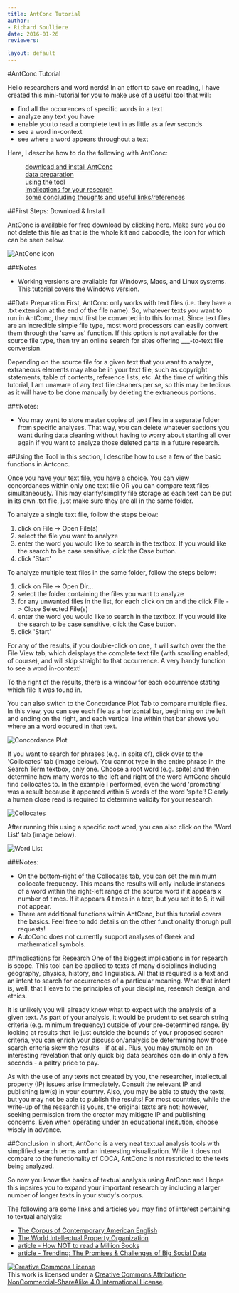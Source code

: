 ```yaml
---
title: AntConc Tutorial
author:
- Richard Soulliere
date: 2016-01-26
reviewers:

layout: default
---
```



#AntConc Tutorial

Hello researchers and word nerds!  In an effort to save on reading, I have created this mini-tutorial for you to make use of a useful tool that will:
* find all the occurences of specific words in a text
* analyze any text you have
* enable you to read a complete text in as little as a few seconds
* see a word in-context
* see where a word appears throughout a text

Here, I describe how to do the following with AntConc:

<p><dl><dd><a href="#install">download and install AntConc</a></dd>
<dd><a href="#data">data preparation</a></dd>
<dd><a href="#use">using the tool</a></dd>
<dd><a href="#imp">implications for your research</a></dd>
<dd><a href="#conclude">some concluding thoughts and useful links/references</a></dd></dl></p> 


<a name="install"></a>
##First Steps: Download & Install

AntConc is available for free download [by clicking here](http://www.laurenceanthony.net/software.html). Make sure you do not delete this file as that is the whole kit and caboodle, the icon for which can be seen below.

<p><img src="\images\antconc.JPG" alt="AntConc icon"></p>

###Notes
+ Working versions are available for Windows, Macs, and Linux systems. This tutorial covers the Windows version.


<a name="data"></a>
##Data Preparation
First, AntConc only works with text files \(i.e. they have a .txt extension at the end of the file name\). So, whatever texts you want to run in AntConc, they must first be converted into this format. Since text files are an incredible simple file type, most word processors can easily convert them through the 'save as' function. If this option is not available for the source file type, then try an online search for sites offering ___-to-text file conversion.

Depending on the source file for a given text that you want to analyze, extraneous elements may also be in your text file, such as copyright statements, table of contents, reference lists, etc. At the time of writing this tutorial, I am unaware of any text file cleaners per se, so this may be tedious as it will have to be done manually by deleting the extraneous portions.


###Notes:
+ You may want to store master copies of text files in a separate folder from specific analyses. That way, you can delete whatever sections you want during data cleaning without having to worry about starting all over again if you want to analyze those deleted parts in a future research.


<a name="use"></a>
##Using the Tool
In this section, I describe how to use a few of the basic functions in Antconc.

Once you have your text file, you have a choice. You can view concordances within only one text file OR you can compare text files simultaneously. This may clarify/simplify file storage as each text can be put in its own .txt file, just make sure they are all in the same folder.

To analyze a single text file, follow the steps below:

1. click on File -> Open File\(s\)
2. select the file you want to analyze
3. enter the word you would like to search in the textbox. If you would like the search to be case sensitive, click the Case button.
4. click 'Start'

To analyze multiple text files in the same folder, follow the steps below:

1. click on File -> Open Dir...
2. select the folder containing the files you want to analyze
3. for any unwanted files in the list, for each click on on and the click File -> Close Selected File\(s\)
4. enter the word you would like to search in the textbox. If you would like the search to be case sensitive, click the Case button.
5. click 'Start'

For any of the results, if you double-click on one, it will switch over the the File View tab, which deisplays the complete text file \(with scrolling enabled, of course\), and will skip straight to that occurrence. A very handy function to see a word in-context!

To the right of the results, there is a window for each occurrence stating which file it was found in.

You can also switch to the Concordance Plot Tab to compare multiple files. In this view, you can see each file as a horizontal bar, beginning on the left and ending on the right, and each vertical line within that bar shows you where an a word occured in that text.

<p><img src="\images\concordance-plot.JPG" alt="Concordance Plot"></p>

If you want to search for phrases \(e.g. in spite of\), click over to the 'Collocates' tab \(image below\). You cannot type in the entire phrase in the Search Term textbox, only one. Choose a root word \(e.g. spite\) and then determine how many words to the left and right of the word AntConc should find collocates to. In the example I performed, even the word 'promoting' was a result because it appeared within 5 words of the word 'spite'! Clearly a human close read is required to determine validity for your research.

<p><img src="\images\collocates.JPG" alt="Collocates"></p>

After running this using a specific root word, you can also click on the 'Word List' tab \(image below\). 

<p><img src="\images\w-list.JPG" alt="Word List"></p>

###Notes:
+ On the bottom-right of the Collocates tab, you can set the minimum collocate frequency. This means the results will only include instances of a word within the right-left range of the source word if it appears x number of times. If it appears 4 times in a text, but you set it to 5, it will not appear.
+ There are additional functions within AntConc, but this tutorial covers the basics. Feel free to add details on the other functionality thorugh pull requests!
+ AutoConc does not currently support analyses of Greek and mathematical symbols.

<a name="imp"></a>
##Implications for Research
One of the biggest implications in for research is scope. This tool can be applied to texts of many disciplines including geography, physics, history, and linguistics. All that is required is a text and an intent to search for occurrences of a particular meaning. What that intent is, well, that I leave to the principles of your discipline, research design, and ethics.

It is unlikely you will already know what to expect with the analysis of a given text. As part of your analysis, it would be prudent to set search string criteria \(e.g. minimum frequency\) outside of your pre-determined range. By looking at results that lie just outside the bounds of your proposed search criteria, you can enrich your discussion/analysis be determining how those search criteria skew the results - if at all. Plus, you may stumble on an interesting revelation that only quick big data searches can do in only a few seconds - a paltry price to pay.

As with the use of any texts not created by you, the researcher, intellectual property \(IP\) issues arise immediately. Consult the relevant IP and publishing law\(s\) in your country. Also, you may be able to study the texts, but you may not be able to publish the results! For most countries, while the write-up of the research is yours, the original texts are not; however, seeking permission from the creator may mitigate IP and publishing concerns. Even when operating under an educational insitution, choose wisely in advance.


<a name="conclude"></a>
##Conclusion
In short, AntConc is a very neat textual analysis tools with simplified search terms and an interesting visualization. While it does not compare to the functionality of COCA, AntConc is not restricted to the texts being analyzed.

So now you know the basics of textual analysis using AntConc and I hope this inpsires you to expand your important research by including a larger number of longer texts in your study's corpus.

The following are some links and articles you may find of interest pertaining to textual analysis:
* [The Corpus of Contemporary American English](http://corpus.byu.edu/coca/)
* [The World Intellectual Property Organization](http://www.wipo.int/about-ip/en/)
* [article - How NOT to read a Million Books](http://people.brandeis.edu/~unsworth/hownot2read.html)
* [article - Trending: The Promises & Challenges of Big Social Data](http://manovich.net/index.php/projects/trending-the-promises-and-the-challenges-of-big-social-data)

<p><a rel="license" href="http://creativecommons.org/licenses/by-nc-sa/4.0/"><img alt="Creative Commons License" style="border-width:0" src="https://i.creativecommons.org/l/by-nc-sa/4.0/80x15.png" /></a><br />This work is licensed under a <a rel="license" href="http://creativecommons.org/licenses/by-nc-sa/4.0/">Creative Commons Attribution-NonCommercial-ShareAlike 4.0 International License</a>.</p>